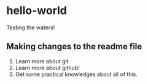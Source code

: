 # hello-world
Testing the waters!

## Making changes to the readme file
1. Learn more about git.
2. Learn more about github!
3. Get some practical knowledges about all of this.
